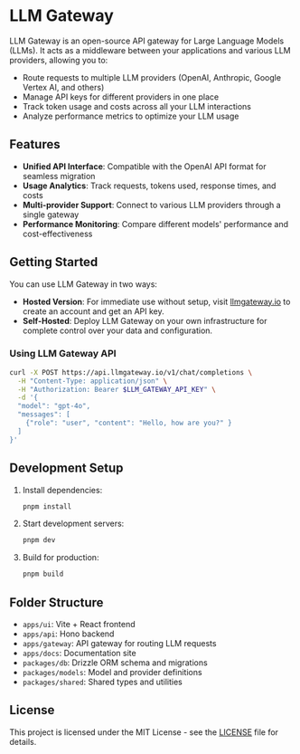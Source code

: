 # LLM Gateway

LLM Gateway is an open-source API gateway for Large Language Models (LLMs). It acts as a middleware between your applications and various LLM providers, allowing you to:

- Route requests to multiple LLM providers (OpenAI, Anthropic, Google Vertex AI, and others)
- Manage API keys for different providers in one place
- Track token usage and costs across all your LLM interactions
- Analyze performance metrics to optimize your LLM usage

## Features

- **Unified API Interface**: Compatible with the OpenAI API format for seamless migration
- **Usage Analytics**: Track requests, tokens used, response times, and costs
- **Multi-provider Support**: Connect to various LLM providers through a single gateway
- **Performance Monitoring**: Compare different models' performance and cost-effectiveness

## Getting Started

You can use LLM Gateway in two ways:

- **Hosted Version**: For immediate use without setup, visit [llmgateway.io](https://llmgateway.io) to create an account and get an API key.
- **Self-Hosted**: Deploy LLM Gateway on your own infrastructure for complete control over your data and configuration.

### Using LLM Gateway API

```bash
curl -X POST https://api.llmgateway.io/v1/chat/completions \
  -H "Content-Type: application/json" \
  -H "Authorization: Bearer $LLM_GATEWAY_API_KEY" \
  -d '{
  "model": "gpt-4o",
  "messages": [
    {"role": "user", "content": "Hello, how are you?" }
  ]
}'
``` 

## Development Setup

1. Install dependencies:

   ```bash
   pnpm install
   ```

2. Start development servers:

   ```bash
   pnpm dev
   ```

3. Build for production:
   ```bash
   pnpm build
   ```

## Folder Structure

- `apps/ui`: Vite + React frontend
- `apps/api`: Hono backend
- `apps/gateway`: API gateway for routing LLM requests
- `apps/docs`: Documentation site
- `packages/db`: Drizzle ORM schema and migrations
- `packages/models`: Model and provider definitions
- `packages/shared`: Shared types and utilities

## License

This project is licensed under the MIT License - see the [LICENSE](LICENSE) file for details.
